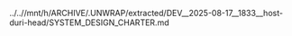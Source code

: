 ../..//mnt/h/ARCHIVE/.UNWRAP/extracted/DEV__2025-08-17__1833__host-duri-head/SYSTEM_DESIGN_CHARTER.md